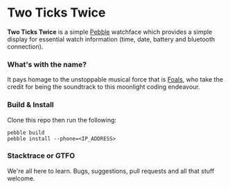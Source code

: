# Two Ticks Twice

__Two Ticks Twice__ is a simple [Pebble](http://getpebble.com/) watchface which provides a simple display for essential watch information (time, date, battery and bluetooth connection).

### What's with the name?

It pays homage to the unstoppable musical force that is [Foals](https://play.spotify.com/track/6VyAdiXrCAhbX3PoQzcVPL?play=true&utm_source=open.spotify.com&utm_medium=open), who take the credit for being the soundtrack to this moonlight coding endeavour.

### Build & Install

Clone this repo then run the following:

	pebble build
	pebble install --phone=<IP_ADDRESS>
	
### Stacktrace or GTFO

We're all here to learn. Bugs, suggestions, pull requests and all that stuff welcome.